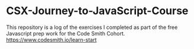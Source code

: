 # CSX-Journey-to-JavaScript-Course
This repository is a log of the exercises I completed as part of the free Javascript prep work for the Code Smith Cohort. 
https://www.codesmith.io/learn-start
